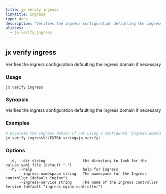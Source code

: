 ```yaml
---
title: jx verify ingress
linktitle: ingress
type: docs
description: "Verifies the ingress configuration defaulting the ingress domain if necessary"
aliases:
  - jx-verify_ingress
---
```


## jx verify ingress

Verifies the ingress configuration defaulting the ingress domain if necessary

### Usage

```
jx verify ingress
```

### Synopsis

Verifies the ingress configuration defaulting the ingress domain if necessary

### Examples

  ```bash
  # populate the ingress domain if not using a configured 'ingress.domain' setting
  jx verify ingress%!(EXTRA string=jx-verify)

  ```
### Options

```
  -d, --dir string                 the directory to look for the values.yaml file (default ".")
  -h, --help                       help for ingress
      --ingress-namespace string   The namespace for the Ingress controller (default "nginx")
      --ingress-service string     The name of the Ingress controller Service (default "ingress-nginx-controller")
```

